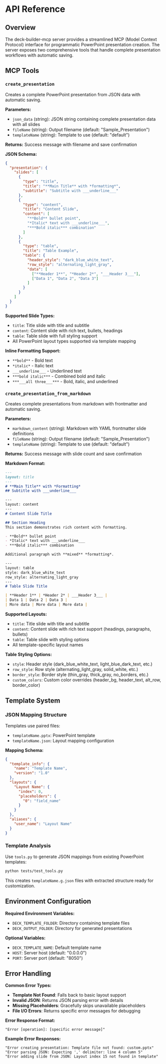 # API Reference

## Overview

The deck-builder-mcp server provides a streamlined MCP (Model Context Protocol) interface for programmatic PowerPoint presentation creation. The server exposes two comprehensive tools that handle complete presentation workflows with automatic saving.

## MCP Tools

### `create_presentation`
Creates a complete PowerPoint presentation from JSON data with automatic saving.

**Parameters:**
- `json_data` (string): JSON string containing complete presentation data with all slides
- `fileName` (string): Output filename (default: "Sample_Presentation")  
- `templateName` (string): Template to use (default: "default")

**Returns:** Success message with filename and save confirmation

**JSON Schema:**
```json
{
  "presentation": {
    "slides": [
      {
        "type": "title",
        "title": "**Main Title** with *formatting*",
        "subtitle": "Subtitle with ___underline___"
      },
      {
        "type": "content",
        "title": "Content Slide",
        "content": [
          "**Bold** bullet point",
          "*Italic* text with ___underline___", 
          "***Bold italic*** combination"
        ]
      },
      {
        "type": "table",
        "title": "Table Example",
        "table": {
          "header_style": "dark_blue_white_text",
          "row_style": "alternating_light_gray",
          "data": [
            ["**Header 1**", "*Header 2*", "___Header 3___"],
            ["Data 1", "Data 2", "Data 3"]
          ]
        }
      }
    ]
  }
}
```

**Supported Slide Types:**
- `title`: Title slide with title and subtitle
- `content`: Content slide with rich text, bullets, headings
- `table`: Table slide with full styling support  
- All PowerPoint layout types supported via template mapping

**Inline Formatting Support:**
- `**bold**` - Bold text
- `*italic*` - Italic text
- `___underline___` - Underlined text
- `***bold italic***` - Combined bold and italic
- `***___all three___***` - Bold, italic, and underlined

### `create_presentation_from_markdown`
Creates complete presentations from markdown with frontmatter and automatic saving.

**Parameters:**
- `markdown_content` (string): Markdown with YAML frontmatter slide definitions
- `fileName` (string): Output filename (default: "Sample_Presentation")
- `templateName` (string): Template to use (default: "default")

**Returns:** Success message with slide count and save confirmation

**Markdown Format:**
```markdown
---
layout: title
---
# **Main Title** with *Formatting*
## Subtitle with ___underline___

---
layout: content
---
# Content Slide Title

## Section Heading
This section demonstrates rich content with formatting.

- **Bold** bullet point
- *Italic* text with ___underline___
- ***Bold italic*** combination

Additional paragraph with **mixed** *formatting*.

---
layout: table
style: dark_blue_white_text
row_style: alternating_light_gray
---
# Table Slide Title

| **Header 1** | *Header 2* | ___Header 3___ |
| Data 1 | Data 2 | Data 3 |
| More data | More data | More data |
```

**Supported Layouts:**
- `title`: Title slide with title and subtitle
- `content`: Content slide with rich text support (headings, paragraphs, bullets)
- `table`: Table slide with styling options
- All template-specific layout names

**Table Styling Options:**
- `style`: Header style (dark_blue_white_text, light_blue_dark_text, etc.)
- `row_style`: Row style (alternating_light_gray, solid_white, etc.)
- `border_style`: Border style (thin_gray, thick_gray, no_borders, etc.)
- `custom_colors`: Custom color overrides (header_bg, header_text, alt_row, border_color)

## Template System

### JSON Mapping Structure

Templates use paired files:
- `templateName.pptx`: PowerPoint template
- `templateName.json`: Layout mapping configuration

**Mapping Schema:**
```json
{
  "template_info": {
    "name": "Template Name",
    "version": "1.0"
  },
  "layouts": {
    "Layout Name": {
      "index": 0,
      "placeholders": {
        "0": "field_name"
      }
    }
  },
  "aliases": {
    "user_name": "Layout Name"
  }
}
```

### Template Analysis

Use `tools.py` to generate JSON mappings from existing PowerPoint templates:

```bash
python tests/test_tools.py
```

This creates `templateName.g.json` files with extracted structure ready for customization.

## Environment Configuration

**Required Environment Variables:**
- `DECK_TEMPLATE_FOLDER`: Directory containing template files
- `DECK_OUTPUT_FOLDER`: Directory for generated presentations

**Optional Variables:**  
- `DECK_TEMPLATE_NAME`: Default template name
- `HOST`: Server host (default: "0.0.0.0")
- `PORT`: Server port (default: "8050")

## Error Handling

**Common Error Types:**
- **Template Not Found**: Falls back to basic layout support
- **Invalid JSON**: Returns JSON parsing error with details
- **Missing Placeholders**: Gracefully skips unavailable placeholders  
- **File I/O Errors**: Returns specific error messages for debugging

**Error Response Format:**
```
"Error [operation]: [specific error message]"
```

**Example Error Responses:**
```
"Error creating presentation: Template file not found: custom.pptx"
"Error parsing JSON: Expecting ',' delimiter: line 4 column 5"  
"Error adding slide from JSON: Layout index 15 not found in template"
```
